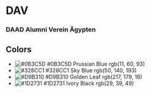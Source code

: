 # DAV
### DAAD Alumni Verein Ägypten

## Colors
- ![#0B3C5D](https://placehold.it/15/0B3C5D/000000?text=+) #0B3C5D Prussian Blue  rgb(11, 60, 93)
- ![#328CC1](https://placehold.it/15/328CC1/000000?text=+) #328CC1 Sky Blue       rgb(50, 140, 193)
- ![#D9B310](https://placehold.it/15/D9B310/000000?text=+) #D9B310 Golden Leaf    rgb(217, 179, 16)
- ![#1D2731](https://placehold.it/15/1D2731/000000?text=+) #1D2731 Ivory Black    rgb(29, 39, 49)
